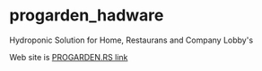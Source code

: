 # progarden_hadware
Hydroponic Solution for Home, Restaurans and Company Lobby's

Web site is [PROGARDEN.RS link](http://www.progarden.rs)
